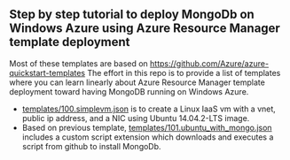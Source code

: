 ## Step by step tutorial to deploy MongoDb on Windows Azure using Azure Resource Manager template deployment
Most of these templates are based on https://github.com/Azure/azure-quickstart-templates
The effort in this repo is to provide a list of templates where you can learn linearly about Azure Resource Manager template deployment toward having MongoDB running on Windows Azure.

- [templates/100.simplevm.json](https://github.com/weinong/MongoOnAzure/blob/master/templates/100.simplevm.json) is to create a Linux IaaS vm with a vnet, public ip address, and a NIC using Ubuntu 14.04.2-LTS image.
- Based on previous template, [templates/101.ubuntu_with_mongo.json](https://github.com/weinong/MongoOnAzure/blob/master/templates/101.ubuntu_with_mongo.json) includes a custom script extension which downloads and executes a script from github to install MongoDb.
